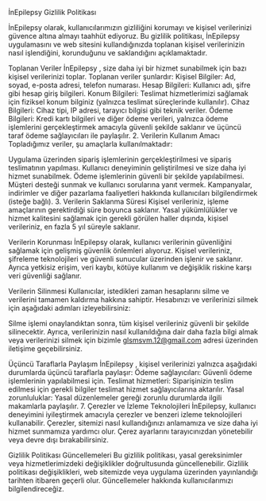 İnEpilepsy Gizlilik Politikası

İnEpilepsy  olarak, kullanıcılarımızın gizliliğini korumayı ve kişisel verilerinizi güvence altına almayı taahhüt ediyoruz. Bu gizlilik politikası, İnEpilepsy  uygulamasını ve web sitesini kullandığınızda toplanan kişisel verilerinizin nasıl işlendiğini, korunduğunu ve saklandığını açıklamaktadır.

Toplanan Veriler İnEpilepsy , size daha iyi bir hizmet sunabilmek için bazı kişisel verilerinizi toplar. Toplanan veriler şunlardır:
Kişisel Bilgiler: Ad, soyad, e-posta adresi, telefon numarası. Hesap Bilgileri: Kullanıcı adı, şifre gibi hesap giriş bilgileri. Konum Bilgileri: Teslimat hizmetlerimizi sağlamak için fiziksel konum bilginiz (yalnızca teslimat süreçlerinde kullanılır). Cihaz Bilgileri: Cihaz tipi, IP adresi, tarayıcı bilgisi gibi teknik veriler. Ödeme Bilgileri: Kredi kartı bilgileri ve diğer ödeme verileri, yalnızca ödeme işlemlerini gerçekleştirmek amacıyla güvenli şekilde saklanır ve üçüncü taraf ödeme sağlayıcıları ile paylaşılır. 2. Verilerin Kullanım Amacı Topladığımız veriler, şu amaçlarla kullanılmaktadır:

Uygulama üzerinden sipariş işlemlerinin gerçekleştirilmesi ve sipariş teslimatının yapılması. Kullanıcı deneyiminin geliştirilmesi ve size daha iyi hizmet sunabilmek. Ödeme işlemlerinin güvenli bir şekilde yapılabilmesi. Müşteri desteği sunmak ve kullanıcı sorularına yanıt vermek. Kampanyalar, indirimler ve diğer pazarlama faaliyetleri hakkında kullanıcıları bilgilendirmek (isteğe bağlı). 3. Verilerin Saklanma Süresi Kişisel verileriniz, işleme amaçlarının gerektirdiği süre boyunca saklanır. Yasal yükümlülükler ve hizmet kalitesini sağlamak için gerekli görülen haller dışında, kişisel verileriniz, en fazla 5 yıl süreyle saklanır.

Verilerin Korunması İnEpilepsy olarak, kullanıcı verilerinin güvenliğini sağlamak için gelişmiş güvenlik önlemleri alıyoruz. Kişisel verileriniz, şifreleme teknolojileri ve güvenli sunucular üzerinden işlenir ve saklanır. Ayrıca yetkisiz erişim, veri kaybı, kötüye kullanım ve değişiklik riskine karşı veri güvenliği sağlanır.

Verilerin Silinmesi Kullanıcılar, istedikleri zaman hesaplarını silme ve verilerini tamamen kaldırma hakkına sahiptir. Hesabınızı ve verilerinizi silmek için aşağıdaki adımları izleyebilirsiniz:

Silme işlemi onaylandıktan sonra, tüm kişisel verileriniz güvenli bir şekilde silinecektir. Ayrıca, verilerinizin nasıl kullanıldığına dair daha fazla bilgi almak veya verilerinizi silmek için bizimle glsmsvm.12@gmail.com adresi üzerinden iletişime geçebilirsiniz.

Üçüncü Taraflarla Paylaşım İnEpilepsy , kişisel verilerinizi yalnızca aşağıdaki durumlarda üçüncü taraflarla paylaşır:
Ödeme sağlayıcıları: Güvenli ödeme işlemlerinin yapılabilmesi için. Teslimat hizmetleri: Siparişinizin teslim edilmesi için gerekli bilgiler teslimat hizmet sağlayıcılarına aktarılır. Yasal zorunluluklar: Yasal düzenlemeler gereği zorunlu durumlarda ilgili makamlarla paylaşılır. 7. Çerezler ve İzleme Teknolojileri İnEpilepsy, kullanıcı deneyimini iyileştirmek amacıyla çerezler ve benzeri izleme teknolojileri kullanabilir. Çerezler, sitemizi nasıl kullandığınızı anlamamıza ve size daha iyi hizmet sunmamıza yardımcı olur. Çerez ayarlarını tarayıcınızdan yönetebilir veya devre dışı bırakabilirsiniz.

Gizlilik Politikası Güncellemeleri Bu gizlilik politikası, yasal gereksinimler veya hizmetlerimizdeki değişiklikler doğrultusunda güncellenebilir. Gizlilik politikası değişiklikleri, web sitemizde veya uygulama üzerinden yayınlandığı tarihten itibaren geçerli olur. Güncellemeler hakkında kullanıcılarımızı bilgilendireceğiz.
